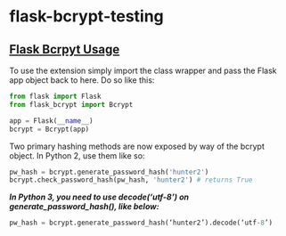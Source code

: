 # flask-bcrypt-testing

## [Flask Bcrpyt Usage](https://flask-bcrypt.readthedocs.io/en/1.0.1/#usage)

To use the extension simply import the class wrapper and pass the Flask app object back to here. Do so like this:

```python
from flask import Flask
from flask_bcrypt import Bcrypt

app = Flask(__name__)
bcrypt = Bcrypt(app)
```

Two primary hashing methods are now exposed by way of the bcrypt object. In Python 2, use them like so:

```python
pw_hash = bcrypt.generate_password_hash('hunter2')
bcrypt.check_password_hash(pw_hash, 'hunter2') # returns True
```
***In Python 3, you need to use decode(‘utf-8’) on generate_password_hash(), like below:***

```python
pw_hash = bcrypt.generate_password_hash(‘hunter2’).decode(‘utf-8’)
```
